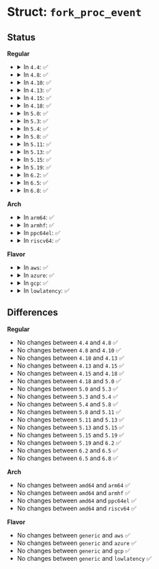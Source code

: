 # Struct: <code>fork_proc_event</code>

## Status
<b>Regular</b>
<ul>
<li>
<details>
<summary>In <code>4.4</code>: ✅</summary>

```c
struct fork_proc_event {
    __kernel_pid_t parent_pid;
    __kernel_pid_t parent_tgid;
    __kernel_pid_t child_pid;
    __kernel_pid_t child_tgid;
};
```
</details>
</li>
<li>
<details>
<summary>In <code>4.8</code>: ✅</summary>

```c
struct fork_proc_event {
    __kernel_pid_t parent_pid;
    __kernel_pid_t parent_tgid;
    __kernel_pid_t child_pid;
    __kernel_pid_t child_tgid;
};
```
</details>
</li>
<li>
<details>
<summary>In <code>4.10</code>: ✅</summary>

```c
struct fork_proc_event {
    __kernel_pid_t parent_pid;
    __kernel_pid_t parent_tgid;
    __kernel_pid_t child_pid;
    __kernel_pid_t child_tgid;
};
```
</details>
</li>
<li>
<details>
<summary>In <code>4.13</code>: ✅</summary>

```c
struct fork_proc_event {
    __kernel_pid_t parent_pid;
    __kernel_pid_t parent_tgid;
    __kernel_pid_t child_pid;
    __kernel_pid_t child_tgid;
};
```
</details>
</li>
<li>
<details>
<summary>In <code>4.15</code>: ✅</summary>

```c
struct fork_proc_event {
    __kernel_pid_t parent_pid;
    __kernel_pid_t parent_tgid;
    __kernel_pid_t child_pid;
    __kernel_pid_t child_tgid;
};
```
</details>
</li>
<li>
<details>
<summary>In <code>4.18</code>: ✅</summary>

```c
struct fork_proc_event {
    __kernel_pid_t parent_pid;
    __kernel_pid_t parent_tgid;
    __kernel_pid_t child_pid;
    __kernel_pid_t child_tgid;
};
```
</details>
</li>
<li>
<details>
<summary>In <code>5.0</code>: ✅</summary>

```c
struct fork_proc_event {
    __kernel_pid_t parent_pid;
    __kernel_pid_t parent_tgid;
    __kernel_pid_t child_pid;
    __kernel_pid_t child_tgid;
};
```
</details>
</li>
<li>
<details>
<summary>In <code>5.3</code>: ✅</summary>

```c
struct fork_proc_event {
    __kernel_pid_t parent_pid;
    __kernel_pid_t parent_tgid;
    __kernel_pid_t child_pid;
    __kernel_pid_t child_tgid;
};
```
</details>
</li>
<li>
<details>
<summary>In <code>5.4</code>: ✅</summary>

```c
struct fork_proc_event {
    __kernel_pid_t parent_pid;
    __kernel_pid_t parent_tgid;
    __kernel_pid_t child_pid;
    __kernel_pid_t child_tgid;
};
```
</details>
</li>
<li>
<details>
<summary>In <code>5.8</code>: ✅</summary>

```c
struct fork_proc_event {
    __kernel_pid_t parent_pid;
    __kernel_pid_t parent_tgid;
    __kernel_pid_t child_pid;
    __kernel_pid_t child_tgid;
};
```
</details>
</li>
<li>
<details>
<summary>In <code>5.11</code>: ✅</summary>

```c
struct fork_proc_event {
    __kernel_pid_t parent_pid;
    __kernel_pid_t parent_tgid;
    __kernel_pid_t child_pid;
    __kernel_pid_t child_tgid;
};
```
</details>
</li>
<li>
<details>
<summary>In <code>5.13</code>: ✅</summary>

```c
struct fork_proc_event {
    __kernel_pid_t parent_pid;
    __kernel_pid_t parent_tgid;
    __kernel_pid_t child_pid;
    __kernel_pid_t child_tgid;
};
```
</details>
</li>
<li>
<details>
<summary>In <code>5.15</code>: ✅</summary>

```c
struct fork_proc_event {
    __kernel_pid_t parent_pid;
    __kernel_pid_t parent_tgid;
    __kernel_pid_t child_pid;
    __kernel_pid_t child_tgid;
};
```
</details>
</li>
<li>
<details>
<summary>In <code>5.19</code>: ✅</summary>

```c
struct fork_proc_event {
    __kernel_pid_t parent_pid;
    __kernel_pid_t parent_tgid;
    __kernel_pid_t child_pid;
    __kernel_pid_t child_tgid;
};
```
</details>
</li>
<li>
<details>
<summary>In <code>6.2</code>: ✅</summary>

```c
struct fork_proc_event {
    __kernel_pid_t parent_pid;
    __kernel_pid_t parent_tgid;
    __kernel_pid_t child_pid;
    __kernel_pid_t child_tgid;
};
```
</details>
</li>
<li>
<details>
<summary>In <code>6.5</code>: ✅</summary>

```c
struct fork_proc_event {
    __kernel_pid_t parent_pid;
    __kernel_pid_t parent_tgid;
    __kernel_pid_t child_pid;
    __kernel_pid_t child_tgid;
};
```
</details>
</li>
<li>
<details>
<summary>In <code>6.8</code>: ✅</summary>

```c
struct fork_proc_event {
    __kernel_pid_t parent_pid;
    __kernel_pid_t parent_tgid;
    __kernel_pid_t child_pid;
    __kernel_pid_t child_tgid;
};
```
</details>
</li>
</ul>
<b>Arch</b>
<ul>
<li>
<details>
<summary>In <code>arm64</code>: ✅</summary>

```c
struct fork_proc_event {
    __kernel_pid_t parent_pid;
    __kernel_pid_t parent_tgid;
    __kernel_pid_t child_pid;
    __kernel_pid_t child_tgid;
};
```
</details>
</li>
<li>
<details>
<summary>In <code>armhf</code>: ✅</summary>

```c
struct fork_proc_event {
    __kernel_pid_t parent_pid;
    __kernel_pid_t parent_tgid;
    __kernel_pid_t child_pid;
    __kernel_pid_t child_tgid;
};
```
</details>
</li>
<li>
<details>
<summary>In <code>ppc64el</code>: ✅</summary>

```c
struct fork_proc_event {
    __kernel_pid_t parent_pid;
    __kernel_pid_t parent_tgid;
    __kernel_pid_t child_pid;
    __kernel_pid_t child_tgid;
};
```
</details>
</li>
<li>
<details>
<summary>In <code>riscv64</code>: ✅</summary>

```c
struct fork_proc_event {
    __kernel_pid_t parent_pid;
    __kernel_pid_t parent_tgid;
    __kernel_pid_t child_pid;
    __kernel_pid_t child_tgid;
};
```
</details>
</li>
</ul>
<b>Flavor</b>
<ul>
<li>
<details>
<summary>In <code>aws</code>: ✅</summary>

```c
struct fork_proc_event {
    __kernel_pid_t parent_pid;
    __kernel_pid_t parent_tgid;
    __kernel_pid_t child_pid;
    __kernel_pid_t child_tgid;
};
```
</details>
</li>
<li>
<details>
<summary>In <code>azure</code>: ✅</summary>

```c
struct fork_proc_event {
    __kernel_pid_t parent_pid;
    __kernel_pid_t parent_tgid;
    __kernel_pid_t child_pid;
    __kernel_pid_t child_tgid;
};
```
</details>
</li>
<li>
<details>
<summary>In <code>gcp</code>: ✅</summary>

```c
struct fork_proc_event {
    __kernel_pid_t parent_pid;
    __kernel_pid_t parent_tgid;
    __kernel_pid_t child_pid;
    __kernel_pid_t child_tgid;
};
```
</details>
</li>
<li>
<details>
<summary>In <code>lowlatency</code>: ✅</summary>

```c
struct fork_proc_event {
    __kernel_pid_t parent_pid;
    __kernel_pid_t parent_tgid;
    __kernel_pid_t child_pid;
    __kernel_pid_t child_tgid;
};
```
</details>
</li>
</ul>

## Differences
<b>Regular</b>
<ul>
<li>
No changes between <code>4.4</code> and <code>4.8</code> ✅
</li>
<li>
No changes between <code>4.8</code> and <code>4.10</code> ✅
</li>
<li>
No changes between <code>4.10</code> and <code>4.13</code> ✅
</li>
<li>
No changes between <code>4.13</code> and <code>4.15</code> ✅
</li>
<li>
No changes between <code>4.15</code> and <code>4.18</code> ✅
</li>
<li>
No changes between <code>4.18</code> and <code>5.0</code> ✅
</li>
<li>
No changes between <code>5.0</code> and <code>5.3</code> ✅
</li>
<li>
No changes between <code>5.3</code> and <code>5.4</code> ✅
</li>
<li>
No changes between <code>5.4</code> and <code>5.8</code> ✅
</li>
<li>
No changes between <code>5.8</code> and <code>5.11</code> ✅
</li>
<li>
No changes between <code>5.11</code> and <code>5.13</code> ✅
</li>
<li>
No changes between <code>5.13</code> and <code>5.15</code> ✅
</li>
<li>
No changes between <code>5.15</code> and <code>5.19</code> ✅
</li>
<li>
No changes between <code>5.19</code> and <code>6.2</code> ✅
</li>
<li>
No changes between <code>6.2</code> and <code>6.5</code> ✅
</li>
<li>
No changes between <code>6.5</code> and <code>6.8</code> ✅
</li>
</ul>
<b>Arch</b>
<ul>
<li>
No changes between <code>amd64</code> and <code>arm64</code> ✅
</li>
<li>
No changes between <code>amd64</code> and <code>armhf</code> ✅
</li>
<li>
No changes between <code>amd64</code> and <code>ppc64el</code> ✅
</li>
<li>
No changes between <code>amd64</code> and <code>riscv64</code> ✅
</li>
</ul>
<b>Flavor</b>
<ul>
<li>
No changes between <code>generic</code> and <code>aws</code> ✅
</li>
<li>
No changes between <code>generic</code> and <code>azure</code> ✅
</li>
<li>
No changes between <code>generic</code> and <code>gcp</code> ✅
</li>
<li>
No changes between <code>generic</code> and <code>lowlatency</code> ✅
</li>
</ul>
